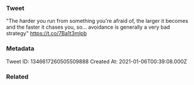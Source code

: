 ### Tweet
"The harder you run from something you're afraid of, the larger it becomes and the faster it chases you, so... avoidance is generally a very bad strategy" https://t.co/7Ba1t3mlpb

### Metadata
Tweet ID: 1346617260505509888
Created At: 2021-01-06T00:39:08.000Z

### Related

